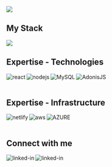 <img
  src="https://cr-ss-service.azurewebsites.net/api/ScreenShot?widget=summary&username=wolfmaster8&style=--header-bg-color:%232d9180;--border-radius:10px"
/>
## My Stack
<img
  src="https://cr-skills-chart-widget.azurewebsites.net/api/api?username=wolfmaster8&skills=JavaScript,TypeScript,C%23,HTML,CSS"
/>

## Expertise - Technologies
<img align="left" alt="react" src="https://img.shields.io/badge/react%20-%2320232a.svg?&style=for-the-badge&logo=react&logoColor=%2361DAFB" />
<img align="left" alt="nodejs" src="https://img.shields.io/badge/node.js%20-%2343853D.svg?&style=for-the-badge&logo=node.js&logoColor=white" />
<img align="left" alt="MySQL" src="https://img.shields.io/badge/mysql%20-%234479a1.svg?&style=for-the-badge&logo=mysql&logoColor=%2361DAFB" />
<img align="left" alt="AdonisJS" src="https://img.shields.io/badge/AdonisJS%20-%235468ff.svg?&style=for-the-badge&logo=adonisjs&logoColor=white" />

<br>
<br>

## Expertise - Infrastructure
<img align="left" alt="netlify" src="https://img.shields.io/badge/netlify-%2330C8C9?logo=netlify&logoColor=white&style=for-the-badge" />
<img align="left" alt="aws" src="https://img.shields.io/badge/AWS-%23232F3E?logo=amazon-aws&logoColor=white&style=for-the-badge" />
<img align="left" alt="AZURE" src="https://img.shields.io/badge/microsoft%20azure%20-%230078d4.svg?&style=for-the-badge&logo=microsoftazure&logoColor=%2361DAFB" />

<br>
<br>

## Connect with me
[<img align="left" alt="linked-in" src="https://img.shields.io/badge/codersrank-%2372a0a8?&style=for-the-badge&logo=codersrank&logoColor=white" />](https://profile.codersrank.io/user/wolfmaster8/)
[<img align="left" alt="linked-in" src="https://img.shields.io/badge/linkedin-%230077B5.svg?&style=for-the-badge&logo=linkedin&logoColor=white" />](https://www.linkedin.com/in/felipelobom/)

